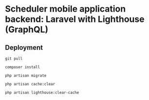 # Scheduler mobile application backend: Laravel with Lighthouse (GraphQL)

## Deployment

`git pull`

`composer install`

`php artisan migrate`

`php artisan cache:clear`

`php artisan lighthouse:clear-cache`
